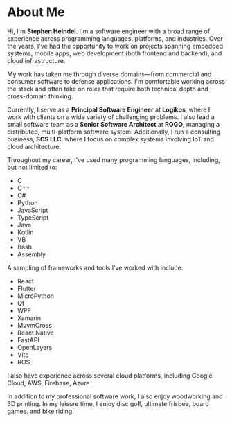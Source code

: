 # About Me

Hi, I'm **Stephen Heindel**. I'm a software engineer with a broad range of experience across programming languages, platforms, and industries. Over the years, I've had the opportunity to work on projects spanning embedded systems, mobile apps, web development (both frontend and backend), and cloud infrastructure.

My work has taken me through diverse domains—from commercial and consumer software to defense applications. I'm comfortable working across the stack and often take on roles that require both technical depth and cross-domain thinking.

Currently, I serve as a **Principal Software Engineer** at **Logikos**, where I work with clients on a wide variety of challenging problems. I also lead a small software team as a **Senior Software Architect** at **ROGO**, managing a distributed, multi-platform software system. Additionally, I run a consulting business, **SCS LLC**, where I focus on complex systems involving IoT and cloud architecture.

Throughout my career, I've used many programming languages, including, but not limited to:

- C
- C++
- C#
- Python
- JavaScript
- TypeScript
- Java
- Kotlin
- VB
- Bash
- Assembly

A sampling of frameworks and tools I’ve worked with include:

- React
- Flutter
- MicroPython
- Qt
- WPF
- Xamarin
- MvvmCross
- React Native
- FastAPI
- OpenLayers
- Vite
- ROS

I also have experience across several cloud platforms, including Google Cloud, AWS, Firebase, Azure

In addition to my professional software work, I also enjoy woodworking and 3D printing. In my leisure time, I enjoy disc golf, ultimate frisbee, board games, and bike riding.
